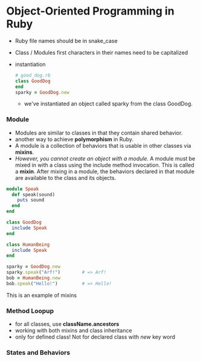 # Object-Oriented Programming in Ruby

- Ruby file names should be in snake_case
- Class / Modules first characters in their names need to be capitalized

- instantiation

  ```ruby
  # good_dog.rb
  class GoodDog
  end
  sparky = GoodDog.new
  ```

  - we've instantiated an object called sparky from the class GoodDog.

### Module
  - Modules are similar to classes in that they contain shared behavior.
  - another way to achieve **polymorphism** in Ruby.
  - A module is a collection of behaviors that is usable in other classes via **mixins**.
  - _However, you cannot create an object with a module._ A module must be mixed in with a class using the include method invocation. This is called a **mixin**. After mixing in a module, the behaviors declared in that module are available to the class and its objects.

  ```ruby
  module Speak
    def speak(sound)
      puts sound
    end
  end

  class GoodDog
    include Speak
  end

  class HumanBeing
    include Speak
  end

  sparky = GoodDog.new
  sparky.speak("Arf!")        # => Arf!
  bob = HumanBeing.new
  bob.speak("Hello!")         # => Hello!
  ```
  This is an example of mixins

### Method Loopup
  - for all classes, use **className.ancestors**
  - working with both mixins and class inheritance
  - only for defined class! Not for declared class with _new_ key word

### States and Behaviors
